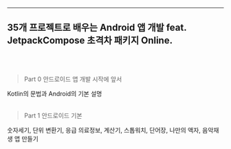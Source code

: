 
---
35개 프로젝트로 배우는 Android 앱 개발 feat. JetpackCompose 초격차 패키지 Online.
---
<br><br>

> Part 0 안드로이드 앱 개발 시작에 앞서

Kotlin의 문법과 Android의 기본 설명
<br><br>

> Part 1 안드로이드 기본

숫자세기, 단위 변환기, 응급 의료정보, 계산기, 스톱워치, 단어장, 나만의 액자, 음악재생 앱 만들기 
